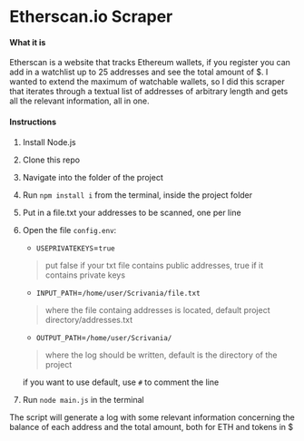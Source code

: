 # Etherscan.io Scraper

#### What it is

Etherscan is a website that tracks Ethereum wallets, if you register you can add in a watchlist up to 25 addresses and see the total amount of $. I wanted to extend the maximum of watchable wallets, so I did this scraper that iterates through a textual list of addresses of arbitrary length and gets all the relevant information, all in one.

#### Instructions

1. Install Node.js

2. Clone this repo

3. Navigate into the folder of the project

4. Run `npm install i` from the terminal, inside the project folder

5. Put in a file.txt your addresses to be scanned, one per line

6. Open the file `config.env`:

   - `USEPRIVATEKEYS`=`true`
   >put false if your txt file contains public addresses, true if it contains private keys
   - `INPUT_PATH`=`/home/user/Scrivania/file.txt`
   >where the file containg addresses is located, default project directory/addresses.txt
   - `OUTPUT_PATH`=`/home/user/Scrivania/`
   >where the log should be written, default is the directory of the project
    
    if you want to use default, use `#` to comment the line
7. Run `node main.js` in the terminal
   
The script will generate a log with some relevant information concerning the balance of each address and the total amount, both for ETH and tokens in $


